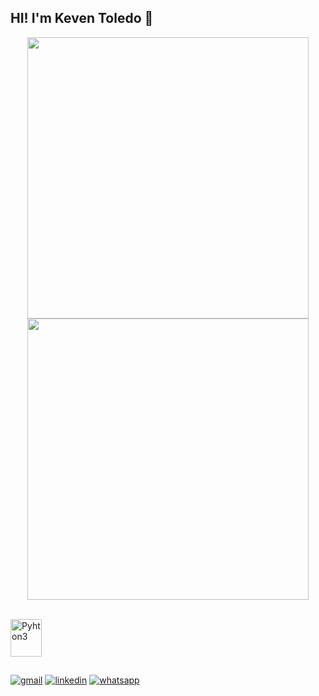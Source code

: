<h2> HI! I'm Keven Toledo 👋</h2>

<p align="center">
	<img width="450em" src="https://github-readme-stats.vercel.app/api?username=Keven-Toledo&show_icons=true&theme=algolia" />
	<img width="450em" src="https://github-readme-stats.vercel.app/api/top-langs/?username=Keven-Toledo&layout=compact&custom_title=Most used languages by Keven&langs_count=10&include_all_commits=true&hide_progress=true&hide_border=flase&theme=algolia=">
</p> 

<div style="display: inline_block"><br/>
  <img align="center" alt="Pyhton3" height="60" width="50" src="https://cdn.jsdelivr.net/gh/devicons/devicon/icons/python/python-original.svg" />
</div>

##

[![gmail](https://img.shields.io/badge/Gmail-D14836?style=for-the-badge&logo=gmail&logoColor=white)](mailto:keventoledo08@gmail.com)
[![linkedin](https://img.shields.io/badge/LinkedIn-0077B5?style=for-the-badge&logo=linkedin&logoColor=white)](https://www.linkedin.com/in/keven-toledo/)
[![whatsapp](https://img.shields.io/badge/WhatsApp-25D366?style=for-the-badge&logo=whatsapp&logoColor=white)](https://api.whatsapp.com/send?phone=5521985639744)

